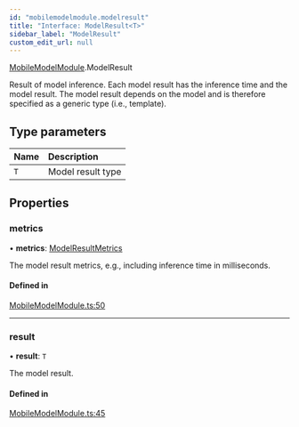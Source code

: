 ```yaml
---
id: "mobilemodelmodule.modelresult"
title: "Interface: ModelResult<T>"
sidebar_label: "ModelResult"
custom_edit_url: null
---
```


[MobileModelModule](../modules/mobilemodelmodule.md).ModelResult

Result of model inference. Each model result has the inference time and the
model result. The model result depends on the model and is therefore
specified as a generic type (i.e., template).

## Type parameters

| Name | Description |
| :------ | :------ |
| `T` | Model result type |

## Properties

### metrics

• **metrics**: [ModelResultMetrics](mobilemodelmodule.modelresultmetrics.md)

The model result metrics, e.g., including inference time in milliseconds.

#### Defined in

[MobileModelModule.ts:50](https://github.com/pytorch/live/blob/0b6e700/react-native-pytorch-core/src/MobileModelModule.ts#L50)

___

### result

• **result**: `T`

The model result.

#### Defined in

[MobileModelModule.ts:45](https://github.com/pytorch/live/blob/0b6e700/react-native-pytorch-core/src/MobileModelModule.ts#L45)
